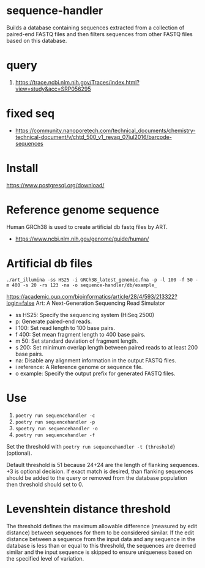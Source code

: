 # sequence-handler
Builds a database containing sequences extracted from a collection of paired-end FASTQ files and then filters sequences from other FASTQ files based on this database.

# query
1. https://trace.ncbi.nlm.nih.gov/Traces/index.html?view=study&acc=SRP056295

# fixed seq
- https://community.nanoporetech.com/technical_documents/chemistry-technical-document/v/chtd_500_v1_revaq_07jul2016/barcode-sequences

# Install
https://www.postgresql.org/download/

# Reference genome sequence
Human GRCh38 is used to create artificial db fastq files by ART.
- https://www.ncbi.nlm.nih.gov/genome/guide/human/

# Artificial db files
```shell
./art_illumina -ss HS25 -i GRCh38_latest_genomic.fna -p -l 100 -f 50 -m 400 -s 20 -rs 123 -na -o sequence-handler/db/example_
```
https://academic.oup.com/bioinformatics/article/28/4/593/213322?login=false
Art: A Next-Generation Sequencing Read Simulator

- ss HS25: Specify the sequencing system (HiSeq 2500)
- p: Generate paired-end reads.
- l 100: Set read length to 100 base pairs.
- f 400: Set mean fragment length to 400 base pairs.
- m 50: Set standard deviation of fragment length.
- s 200: Set minimum overlap length between paired reads to at least 200 base pairs.
- na: Disable any alignment information in the output FASTQ files.
- i reference: A Reference genome or sequence file.
- o example: Specify the output prefix for generated FASTQ files.

# Use
1. ```poetry run sequencehandler -c```
2. ```poetry run sequencehandler -p```
3. ```spoetry run sequencehandler -o```
4. ```poetry run sequencehandler -f```

Set the threshold with ```poetry run sequencehandler -t {threshold}``` (optional).

Default threshold is 51 because 24+24 are the length of flanking sequences. +3 is optional decision. If exact match is desired, than flanking sequences should be added to the query or removed from the database population then threshold should set to 0.

# Levenshtein distance threshold
The threshold defines the maximum allowable difference (measured by edit distance) between sequences for them to be considered similar. If the edit distance between a sequence from the input data and any sequence in the database is less than or equal to this threshold, the sequences are deemed similar and the input sequence is skipped to ensure uniqueness based on the specified level of variation.